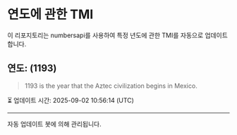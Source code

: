 
# 연도에 관한 TMI

이 리포지토리는 numbersapi를 사용하여 특정 년도에 관한 TMI를 자동으로 업데이트합니다.

## 연도: (1193)
> 1193 is the year that the Aztec civilization begins in Mexico.

⏳ 업데이트 시간: 2025-09-02 10:56:14 (UTC)

---
자동 업데이트 봇에 의해 관리됩니다.
